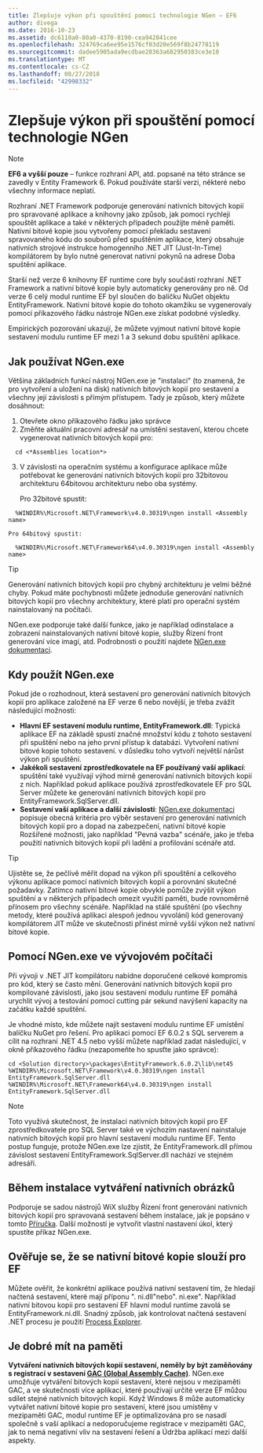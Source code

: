 ```yaml
---
title: Zlepšuje výkon při spouštění pomocí technologie NGen – EF6
author: divega
ms.date: 2016-10-23
ms.assetid: dc6110a0-80a0-4370-8190-cea942841cee
ms.openlocfilehash: 324769ca6ee95e1576cf03d20e569f8b24778119
ms.sourcegitcommit: dadee5905ada9ecdbae28363a682950383ce3e10
ms.translationtype: MT
ms.contentlocale: cs-CZ
ms.lasthandoff: 08/27/2018
ms.locfileid: "42998332"
---
```

# <a name="improving-startup-performance-with-ngen"></a>Zlepšuje výkon při spouštění pomocí technologie NGen
> [!NOTE]
> **EF6 a vyšší pouze** – funkce rozhraní API, atd. popsané na této stránce se zavedly v Entity Framework 6. Pokud používáte starší verzi, některé nebo všechny informace neplatí.  

Rozhraní .NET Framework podporuje generování nativních bitových kopií pro spravované aplikace a knihovny jako způsob, jak pomoci rychleji spouštět aplikace a také v některých případech použijte méně paměti. Nativní bitové kopie jsou vytvořeny pomocí překladu sestavení spravovaného kódu do souborů před spuštěním aplikace, který obsahuje nativních strojové instrukce homogenního .NET JIT (Just-In-Time) kompilátorem by bylo nutné generovat nativní pokynů na adrese Doba spuštění aplikace.  

Starší než verze 6 knihovny EF runtime core byly součástí rozhraní .NET Framework a nativní bitové kopie byly automaticky generovány pro ně. Od verze 6 celý modul runtime EF byl sloučen do balíčku NuGet objektu EntityFramework. Nativní bitové kopie do tohoto okamžiku se vygenerovaly pomocí příkazového řádku nástroje NGen.exe získat podobné výsledky.  

Empirických pozorování ukazují, že můžete vyjmout nativní bitové kopie sestavení modulu runtime EF mezi 1 a 3 sekund dobu spuštění aplikace.  

## <a name="how-to-use-ngenexe"></a>Jak používat NGen.exe  

Většina základních funkcí nástroj NGen.exe je "instalaci" (to znamená, že pro vytvoření a uložení na disk) nativních bitových kopií pro sestavení a všechny její závislosti s přímým přístupem. Tady je způsob, který můžete dosáhnout:  

1. Otevřete okno příkazového řádku jako správce  
2. Změňte aktuální pracovní adresář na umístění sestavení, kterou chcete vygenerovat nativních bitových kopií pro:  

  ``` console
    cd <*Assemblies location*>  
  ```
3. V závislosti na operačním systému a konfigurace aplikace může potřebovat ke generování nativních bitových kopií pro 32bitovou architekturu 64bitovou architekturu nebo oba systémy.  

    Pro 32bitové spustit:  
  ``` console
    %WINDIR%\Microsoft.NET\Framework\v4.0.30319\ngen install <Assembly name>  
  ```
    Pro 64bitový spustit:
  ``` console
    %WINDIR%\Microsoft.NET\Framework64\v4.0.30319\ngen install <Assembly name>  
  ```

> [!TIP]
> Generování nativních bitových kopií pro chybný architekturu je velmi běžné chyby. Pokud máte pochybnosti můžete jednoduše generování nativních bitových kopií pro všechny architektury, které platí pro operační systém nainstalovaný na počítači.  

NGen.exe podporuje také další funkce, jako je například odinstalace a zobrazení nainstalovaných nativní bitové kopie, služby Řízení front generování více imagí, atd. Podrobnosti o použití najdete [NGen.exe dokumentaci](https://msdn.microsoft.com/library/6t9t5wcf.aspx).  

## <a name="when-to-use-ngenexe"></a>Kdy použít NGen.exe  

Pokud jde o rozhodnout, která sestavení pro generování nativních bitových kopií pro aplikace založené na EF verze 6 nebo novější, je třeba zvážit následující možnosti:  

- **Hlavní EF sestavení modulu runtime, EntityFramework.dll**: Typická aplikace EF na základě spustí značné množství kódu z tohoto sestavení při spuštění nebo na jeho první přístup k databázi. Vytvoření nativní bitové kopie tohoto sestavení. v důsledku toho vytvoří největší nárůst výkon při spuštění.  
- **Jakékoli sestavení zprostředkovatele na EF používaný vaší aplikací**: spuštění také využívají výhod mírně generování nativních bitových kopií z nich. Například pokud aplikace používá zprostředkovatele EF pro SQL Server můžete ke generování nativních bitových kopií pro EntityFramework.SqlServer.dll.  
- **Sestavení vaší aplikace a další závislosti**: [NGen.exe dokumentaci](https://msdn.microsoft.com/library/6t9t5wcf.aspx) popisuje obecná kritéria pro výběr sestavení pro generování nativních bitových kopií pro a dopad na zabezpečení, nativní bitové kopie Rozšířené možnosti, jako například "Pevná vazba" scénáře, jako je třeba použití nativních bitových kopií při ladění a profilování scénáře atd.  

> [!TIP]
> Ujistěte se, že pečlivě měřit dopad na výkon při spouštění a celkového výkonu aplikace pomocí nativních bitových kopií a porovnání skutečné požadavky. Zatímco nativní bitové kopie obvykle pomůže zvýšit výkon spuštění a v některých případech omezit využití paměti, bude rovnoměrně přínosem pro všechny scénáře. Například na stálé spuštění (po všechny metody, které používá aplikaci alespoň jednou vyvolání) kód generovaný kompilátorem JIT může ve skutečnosti přinést mírně vyšší výkon než nativní bitové kopie.  

## <a name="using-ngenexe-in-a-development-machine"></a>Pomocí NGen.exe ve vývojovém počítači  

Při vývoji v .NET JIT kompilátoru nabídne doporučené celkové kompromis pro kód, který se často mění. Generování nativních bitových kopií pro kompilované závislosti, jako jsou sestavení modulu runtime EF pomáhá urychlit vývoj a testování pomocí cutting pár sekund navýšení kapacity na začátku každé spuštění.  

Je vhodné místo, kde můžete najít sestavení modulu runtime EF umístění balíčku NuGet pro řešení. Pro aplikaci pomocí EF 6.0.2 s SQL serverem a cílit na rozhraní .NET 4.5 nebo vyšší můžete například zadat následující, v okně příkazového řádku (nezapomeňte ho spusťte jako správce):  

``` console
cd <Solution directory>\packages\EntityFramework.6.0.2\lib\net45
%WINDIR%\Microsoft.NET\Framework\v4.0.30319\ngen install EntityFramework.SqlServer.dll
%WINDIR%\Microsoft.NET\Framework64\v4.0.30319\ngen install EntityFramework.SqlServer.dll
```  

> [!NOTE]
> Toto využívá skutečnost, že instalaci nativních bitových kopií pro EF zprostředkovatele pro SQL Server také ve výchozím nastavení nainstaluje nativních bitových kopií pro hlavní sestavení modulu runtime EF. Tento postup funguje, protože NGen.exe lze zjistit, že EntityFramework.dll přímou závislost sestavení EntityFramework.SqlServer.dll nachází ve stejném adresáři.  

## <a name="creating-native-images-during-setup"></a>Během instalace vytváření nativních obrázků  

Podporuje se sadou nástrojů WiX služby Řízení front generování nativních bitových kopií pro spravovaná sestavení během instalace, jak je popsáno v tomto [Příručka](http://wixtoolset.org/documentation/manual/v3/howtos/files_and_registry/ngen_managed_assemblies.html). Další možností je vytvořit vlastní nastavení úkol, který spustíte příkaz NGen.exe.  

## <a name="verifying-that-native-images-are-being-used-for-ef"></a>Ověřuje se, že se nativní bitové kopie slouží pro EF  

Můžete ověřit, že konkrétní aplikace používá nativní sestavení tím, že hledají načtená sestavení, které mají příponu ". ni.dll"nebo". ni.exe". Například nativní bitovou kopii pro sestavení EF hlavní modul runtime zavolá se EntityFramework.ni.dll. Snadný způsob, jak kontrolovat načtená sestavení .NET procesu je použití [Process Explorer](https://technet.microsoft.com/sysinternals/bb896653).  

## <a name="other-things-to-be-aware-of"></a>Je dobré mít na paměti  

**Vytváření nativních bitových kopií sestavení, neměly by být zaměňovány s registrací v sestavení [GAC (Global Assembly Cache)](https://msdn.microsoft.com/library/yf1d93sz.aspx)**. NGen.exe umožňuje vytváření bitových kopií sestavení, které nejsou v mezipaměti GAC, a ve skutečnosti více aplikací, které používají určité verze EF můžou sdílet stejné nativních bitových kopií. Když Windows 8 může automaticky vytvářet nativní bitové kopie pro sestavení, které jsou umístěny v mezipaměti GAC, modul runtime EF je optimalizována pro se nasadí společně s vaší aplikací a nedoporučujeme registrace v mezipaměti GAC, jak to nemá negativní vliv na sestavení řešení a Údržba aplikací mezi další aspekty.  
